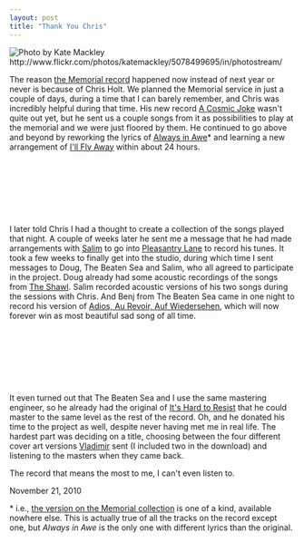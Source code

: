```yaml
---
layout: post
title: "Thank You Chris"
---
```


<img src="http://farm5.static.flickr.com/4130/5195708177_ab4bb4384c_o.jpg" title="Photo by Kate Mackley http://www.flickr.com/photos/katemackley/5078499695/in/photostream/">

The reason [the Memorial record](http://danielmiller.bandcamp.com/album/memorial) happened now instead of next year or never is because of Chris Holt. We planned the Memorial service in just a couple of days, during a time that I can barely remember, and Chris was incredibly helpful during that time. His new record [A Cosmic Joke](http://chrisholt.bandcamp.com/album/a-cosmic-joke) wasn't quite out yet, but he sent us a couple songs from it as possibilities to play at the memorial and we were just floored by them. He continued to go above and beyond by reworking the lyrics of [Always in Awe](http://chrisholt.bandcamp.com/track/always-in-awe)* and learning a new arrangement of [I'll Fly Away](http://danielmiller.bandcamp.com/track/ill-fly-away) within about 24 hours.

<p><object data="http://bandcamp.com/EmbeddedPlayer/track=1911303341/size=venti/bgcol=FFFFFF/linkcol=4285BB//" type="text/html" classid="clsid:D27CDB6E-AE6D-11cf-96B8-444553540000" width="400" height="100"><param name="movie" value="http://bandcamp.com/EmbeddedPlayer/track=1911303341/size=venti/bgcol=FFFFFF/linkcol=4285BB//"></param><param name="quality" value="high"></param><param name="allowNetworking" value="always"></param><param name="wmode" value="transparent"></param><param name="bgcolor" value="#FFFFFF"></param><param name="allowScriptAccess" value="never"></param><embed data="http://bandcamp.com/EmbeddedPlayer/track=1911303341/size=venti/bgcol=FFFFFF/linkcol=4285BB//" type="text/html" width="400" height="100"></embed></object></p>

I later told Chris I had a thought to create a collection of the songs played that night. A couple of weeks later he sent me a message that he had made arrangements with [Salim](http://www.salimnourallah.com/) to go into [Pleasantry Lane](http://www.pleasantrylane.com/) to record his tunes. It took a few weeks to finally get into the studio, during which time I sent messages to Doug, The Beaten Sea and Salim, who all agreed to participate in the project. Doug already had some acoustic recordings of the songs from [The Shawl](http://www.amazon.com/gp/product/B001Q8GBVM?ie=UTF8&tag=wwwdanielsjou-20&linkCode=as2&camp=1789&creative=390957&creativeASIN=B001Q8GBVM). Salim recorded acoustic versions of his two songs during the sessions with Chris. And Benj from The Beaten Sea came in one night to record his version of [Adios, Au Revoir, Auf Wiedersehen](http://danielmiller.bandcamp.com/track/adios-au-revoir-auf-wiedersehen), which will now forever win as most beautiful sad song of all time.

<p><object data="http://bandcamp.com/EmbeddedPlayer/track=2818574578/size=venti/bgcol=FFFFFF/linkcol=4285BB//" type="text/html" classid="clsid:D27CDB6E-AE6D-11cf-96B8-444553540000" width="400" height="100"><param name="movie" value="http://bandcamp.com/EmbeddedPlayer/track=2818574578/size=venti/bgcol=FFFFFF/linkcol=4285BB//"></param><param name="quality" value="high" ></param><param name="allowNetworking" value="always" ></param><param name="wmode" value="transparent" ></param><param name="bgcolor" value="#FFFFFF" ></param><param name="allowScriptAccess" value="never" ></param><embed data="http://bandcamp.com/EmbeddedPlayer/track=2818574578/size=venti/bgcol=FFFFFF/linkcol=4285BB//" type="text/html" width="400" height="100"></embed></object></p>

It even turned out that The Beaten Sea and I use the same mastering engineer, so he already had the original of [It's Hard to Resist](http://danielmiller.bandcamp.com/track/its-hard-to-resist) that he could master to the same level as the rest of the record. Oh, and he donated his time to the project as well, despite never having met me in real life. The hardest part was deciding on a title, choosing between the four different cover art versions [Vladimir](http://vladimirzimakov.com/) sent (I included two in the download) and listening to the masters when they came back.

The record that means the most to me, I can't even listen to. 

<p class="date">November 21, 2010</p>

<p class="postscript">* i.e., <a href="http://danielmiller.bandcamp.com/track/say-goodbye-always-in-awe">the version on the Memorial collection</a> is one of a kind, available nowhere else. This is actually true of all the tracks on the record except one, but <span style="font-style:italic">Always in Awe</span> is the only one with different lyrics than the original.</p>